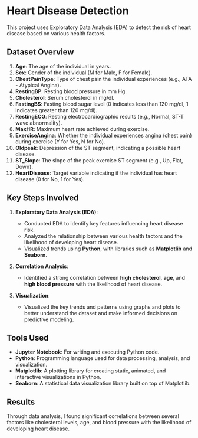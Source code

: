 # Heart Disease Detection

This project uses Exploratory Data Analysis (EDA) to detect the risk of heart disease based on various health factors.

## Dataset Overview

1. **Age**: The age of the individual in years.
2. **Sex**: Gender of the individual (M for Male, F for Female).
3. **ChestPainType**: Type of chest pain the individual experiences (e.g., ATA - Atypical Angina).
4. **RestingBP**: Resting blood pressure in mm Hg.
5. **Cholesterol**: Serum cholesterol in mg/dl.
6. **FastingBS**: Fasting blood sugar level (0 indicates less than 120 mg/dl, 1 indicates greater than 120 mg/dl).
7. **RestingECG**: Resting electrocardiographic results (e.g., Normal, ST-T wave abnormality).
8. **MaxHR**: Maximum heart rate achieved during exercise.
9. **ExerciseAngina**: Whether the individual experiences angina (chest pain) during exercise (Y for Yes, N for No).
10. **Oldpeak**: Depression of the ST segment, indicating a possible heart disease.
11. **ST_Slope**: The slope of the peak exercise ST segment (e.g., Up, Flat, Down).
12. **HeartDisease**: Target variable indicating if the individual has heart disease (0 for No, 1 for Yes).

## Key Steps Involved

1. **Exploratory Data Analysis (EDA)**: 
   - Conducted EDA to identify key features influencing heart disease risk.
   - Analyzed the relationship between various health factors and the likelihood of developing heart disease.
   - Visualized trends using **Python**, with libraries such as **Matplotlib** and **Seaborn**.

2. **Correlation Analysis**: 
   - Identified a strong correlation between **high cholesterol**, **age**, and **high blood pressure** with the likelihood of heart disease.

3. **Visualization**: 
   - Visualized the key trends and patterns using graphs and plots to better understand the dataset and make informed decisions on predictive modeling.

## Tools Used

- **Jupyter Notebook**: For writing and executing Python code.
- **Python**: Programming language used for data processing, analysis, and visualization.
- **Matplotlib**: A plotting library for creating static, animated, and interactive visualizations in Python.
- **Seaborn**: A statistical data visualization library built on top of Matplotlib.

## Results

Through data analysis, I found significant correlations between several factors like cholesterol levels, age, and blood pressure with the likelihood of developing heart disease.


